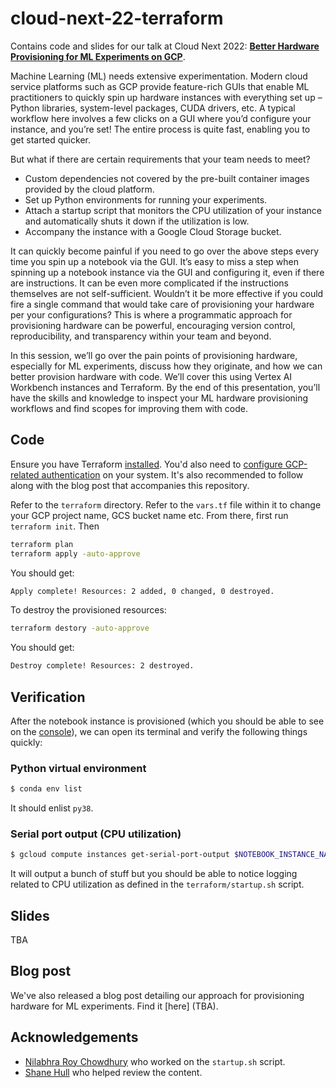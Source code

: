 # cloud-next-22-terraform
Contains code and slides for our talk at Cloud Next 2022: [**Better Hardware Provisioning for ML Experiments on GCP**](https://inthecloud.withgoogle.com/bengaluru-innovators-hive-next-22-13oct/register.html).

Machine Learning (ML) needs extensive experimentation. Modern cloud service platforms such as GCP provide feature-rich GUIs that enable ML practitioners to quickly spin up hardware instances with everything set up – Python libraries, system-level packages, CUDA drivers, etc. A typical workflow here involves a few clicks on a GUI where you’d configure your instance, and you’re set! The entire process is quite fast, enabling you to get started quicker.  

But what if there are certain requirements that your team needs to meet?

* Custom dependencies not covered by the pre-built container images provided by the cloud platform. 
* Set up Python environments for running your experiments. 
* Attach a startup script that monitors the CPU utilization of your instance and automatically shuts it down if the utilization is low. 
* Accompany the instance with a Google Cloud Storage bucket.

It can quickly become painful if you need to go over the above steps every time you spin up a notebook via the GUI. It’s easy to miss a step when spinning up a notebook instance via the GUI and configuring it, even if there are instructions. It can be even more complicated if the instructions themselves are not self-sufficient.  Wouldn’t it be more effective if you could fire a single command that would take care of provisioning your hardware per your configurations? This is where a programmatic approach for provisioning hardware can be powerful, encouraging version control, reproducibility, and transparency within your team and beyond. 

In this session, we’ll go over the pain points of provisioning hardware, especially for ML experiments, discuss how they originate, and how we can better provision hardware with code. We’ll cover this using Vertex AI Workbench instances and Terraform. By the end of this presentation, you’ll have the skills and knowledge to inspect your ML  hardware provisioning workflows and find scopes for improving them with code. 


## Code

Ensure you have Terraform [installed](https://learn.hashicorp.com/tutorials/terraform/install-cli). You'd also need to [configure GCP-related
authentication](https://cloud.google.com/docs/authentication) on your system. It's also recommended to follow along with the blog post that accompanies this repository. 

Refer to the `terraform` directory. Refer to the `vars.tf` file within it to change your GCP project name, GCS bucket name etc.
From there, first run `terraform init`. Then

```bash
terraform plan
terraform apply -auto-approve
```

You should get:

```bash
Apply complete! Resources: 2 added, 0 changed, 0 destroyed.
```

To destroy the provisioned resources:

```bash
terraform destory -auto-approve
```

You should get:

```bash
Destroy complete! Resources: 2 destroyed.
```

## Verification

After the notebook instance is provisioned (which you should be able to see on the [console](https://console.cloud.google.com/vertex-ai/workbench/list/instances)), we can open its terminal and verify the following things quickly:


### Python virtual environment

```bash
$ conda env list
```

It should enlist `py38`. 


### Serial port output (CPU utilization)

```bash
$ gcloud compute instances get-serial-port-output $NOTEBOOK_INSTANCE_NAME
```

It will output a bunch of stuff but you should be able to notice logging related
to CPU utilization as defined in the `terraform/startup.sh` script.

## Slides

TBA

## Blog post

We've also released a blog post detailing our approach for provisioning hardware for ML experiments. Find it [here] (TBA). 

## Acknowledgements

* [Nilabhra Roy Chowdhury](https://www.linkedin.com/in/nilabhraroychowdhury/) who worked on the `startup.sh` script.
* [Shane Hull](https://www.linkedin.com/in/shanehull0/) who helped review the content.

